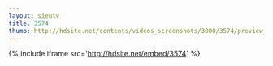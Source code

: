 ```yaml
---
layout: sieutv
title: 3574
thumb: http://hdsite.net/contents/videos_screenshots/3000/3574/preview_360p.mp4.jpg
---
```

{% include iframe src='http://hdsite.net/embed/3574' %}
 
